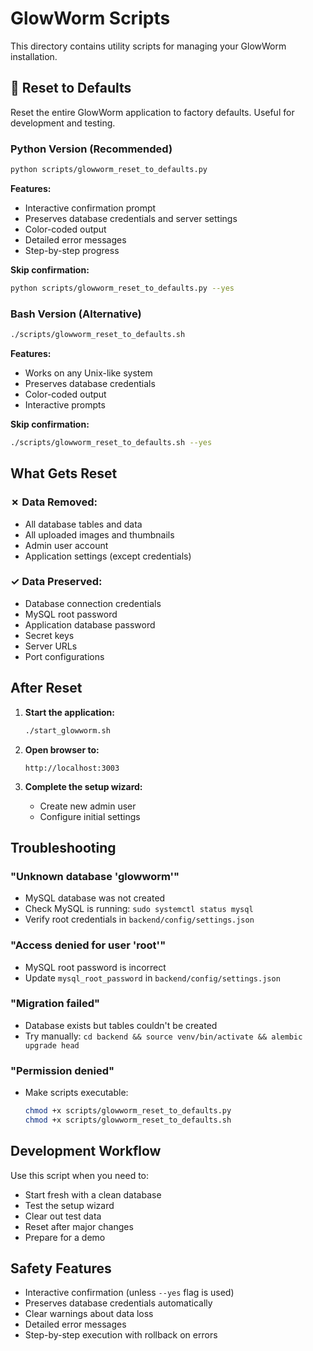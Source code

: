 # GlowWorm Scripts

This directory contains utility scripts for managing your GlowWorm installation.

## 🔄 Reset to Defaults

Reset the entire GlowWorm application to factory defaults. Useful for development and testing.

### Python Version (Recommended)

```bash
python scripts/glowworm_reset_to_defaults.py
```

**Features:**
- Interactive confirmation prompt
- Preserves database credentials and server settings
- Color-coded output
- Detailed error messages
- Step-by-step progress

**Skip confirmation:**
```bash
python scripts/glowworm_reset_to_defaults.py --yes
```

### Bash Version (Alternative)

```bash
./scripts/glowworm_reset_to_defaults.sh
```

**Features:**
- Works on any Unix-like system
- Preserves database credentials
- Color-coded output
- Interactive prompts

**Skip confirmation:**
```bash
./scripts/glowworm_reset_to_defaults.sh --yes
```

## What Gets Reset

### ✗ Data Removed:
- All database tables and data
- All uploaded images and thumbnails
- Admin user account
- Application settings (except credentials)

### ✓ Data Preserved:
- Database connection credentials
- MySQL root password
- Application database password
- Secret keys
- Server URLs
- Port configurations

## After Reset

1. **Start the application:**
   ```bash
   ./start_glowworm.sh
   ```

2. **Open browser to:**
   ```
   http://localhost:3003
   ```

3. **Complete the setup wizard:**
   - Create new admin user
   - Configure initial settings

## Troubleshooting

### "Unknown database 'glowworm'"
- MySQL database was not created
- Check MySQL is running: `sudo systemctl status mysql`
- Verify root credentials in `backend/config/settings.json`

### "Access denied for user 'root'"
- MySQL root password is incorrect
- Update `mysql_root_password` in `backend/config/settings.json`

### "Migration failed"
- Database exists but tables couldn't be created
- Try manually: `cd backend && source venv/bin/activate && alembic upgrade head`

### "Permission denied"
- Make scripts executable:
  ```bash
  chmod +x scripts/glowworm_reset_to_defaults.py
  chmod +x scripts/glowworm_reset_to_defaults.sh
  ```

## Development Workflow

Use this script when you need to:
- Start fresh with a clean database
- Test the setup wizard
- Clear out test data
- Reset after major changes
- Prepare for a demo

## Safety Features

- Interactive confirmation (unless `--yes` flag is used)
- Preserves database credentials automatically
- Clear warnings about data loss
- Detailed error messages
- Step-by-step execution with rollback on errors

